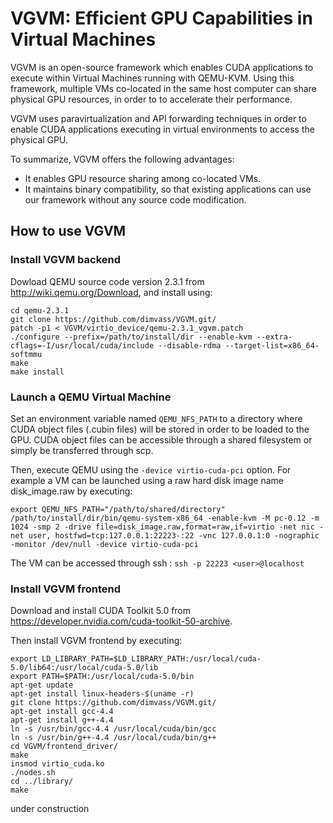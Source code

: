 # VGVM: Efficient GPU Capabilities in Virtual Machines

VGVM is an open-source framework which enables CUDA applications to execute within Virtual Machines running with QEMU-KVM. Using this framework, multiple VMs co-located in the same host computer can share physical GPU resources, in order to to accelerate their performance.

VGVM uses paravirtualization and API forwarding techniques in order to enable CUDA applications executing in virtual environments to access the physical GPU. 

To summarize, VGVM offers the following advantages:
- It enables GPU resource sharing among co-located VMs.
- It maintains binary compatibility, so that existing applications can use our framework without any source code modification.

## How to use VGVM

### Install VGVM backend

Dowload QEMU source code version 2.3.1 from http://wiki.qemu.org/Download, and install using:

```
cd qemu-2.3.1
git clone https://github.com/dimvass/VGVM.git/
patch -p1 < VGVM/virtio_device/qemu-2.3.1_vgvm.patch
./configure --prefix=/path/to/install/dir --enable-kvm --extra-cflags=-I/usr/local/cuda/include --disable-rdma --target-list=x86_64-softmmu
make
make install
```
### Launch a QEMU Virtual Machine

Set an environment variable named ```QEMU_NFS_PATH``` to a directory where CUDA object files (.cubin files) will be stored in order to be loaded to the GPU. CUDA object files can be accessible through a shared filesystem or simply be transferred through scp. 

Then, execute QEMU using the ```-device virtio-cuda-pci``` option. For example a VM can be launched using a raw hard disk image name disk_image.raw by executing:

```
export QEMU_NFS_PATH="/path/to/shared/directory"
/path/to/install/dir/bin/qemu-system-x86_64 -enable-kvm -M pc-0.12 -m 1024 -smp 2 -drive file=disk_image.raw,format=raw,if=virtio -net nic -net user, hostfwd=tcp:127.0.0.1:22223-:22 -vnc 127.0.0.1:0 -nographic -monitor /dev/null -device virtio-cuda-pci
```
The VM can be accessed through ssh : ```ssh -p 22223 <user>@localhost```

### Install VGVM frontend

Download and install CUDA Toolkit 5.0 from https://developer.nvidia.com/cuda-toolkit-50-archive.

Then install VGVM frontend by executing:

```
export LD_LIBRARY_PATH=$LD_LIBRARY_PATH:/usr/local/cuda-5.0/lib64:/usr/local/cuda-5.0/lib
export PATH=$PATH:/usr/local/cuda-5.0/bin
apt-get update
apt-get install linux-headers-$(uname -r)
git clone https://github.com/dimvass/VGVM.git/
apt-get install gcc-4.4
apt-get install g++-4.4
ln -s /usr/bin/gcc-4.4 /usr/local/cuda/bin/gcc
ln -s /usr/bin/g++-4.4 /usr/local/cuda/bin/g++
cd VGVM/frontend_driver/
make
insmod virtio_cuda.ko
./nodes.sh
cd ../library/
make
```

under construction
